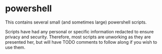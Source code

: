 # powershell
This contains several small (and sometimes large) powershell scripts.

Scripts have had any personal or specific information redacted to ensure privacy and security. Therefore, most scripts are unworking as they are presented her, but will have TODO comments to follow along if you wish to use them. 
